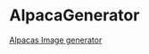 # AlpacaGenerator

[Alpacas Image generator](https://www.codementor.io/projects/web/alpaca-image-generator-website-ce2oc0eus8)
